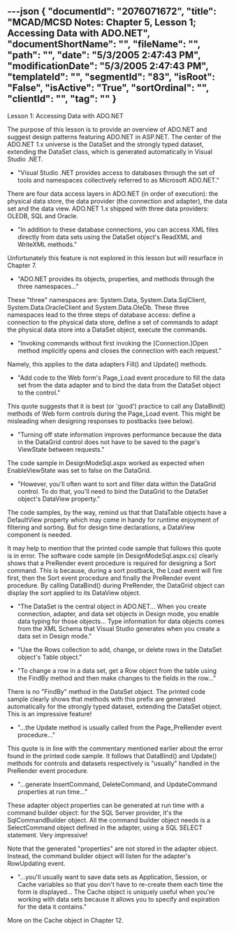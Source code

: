 ---json
{
  "documentId": "2076071672",
  "title": "MCAD/MCSD Notes: Chapter 5, Lesson 1; Accessing Data with ADO.NET",
  "documentShortName": "",
  "fileName": "",
  "path": "",
  "date": "5/3/2005 2:47:43 PM",
  "modificationDate": "5/3/2005 2:47:43 PM",
  "templateId": "",
  "segmentId": "83",
  "isRoot": "False",
  "isActive": "True",
  "sortOrdinal": "",
  "clientId": "",
  "tag": ""
}
---

Lesson 1: Accessing Data with ADO.NET

The purpose of this lesson is to provide an overview of ADO.NET and suggest design patterns featuring ADO.NET in ASP.NET. The center of the ADO.NET 1.x universe is the DataSet and the strongly typed dataset, extending the DataSet class, which is generated automatically in Visual Studio .NET.

* &quot;Visual Studio .NET provides access to databases through the set of tools and namespaces collectively referred to as Microsoft ADO.NET.&quot;

There are four data access layers in ADO.NET (in order of execution): the physical data store, the data provider (the connection and adapter), the data set and the data view. ADO.NET 1.x shipped with three data providers: OLEDB, SQL and Oracle.

* &quot;In addition to these database connections, you can access XML files directly from data sets using the DataSet object's ReadXML and WriteXML methods.&quot;

Unfortunately this feature is not explored in this lesson but will resurface in Chapter 7.

* &quot;ADO.NET provides its objects, properties, and methods through the three namespaces...&quot;

These &quot;three&quot; namespaces are: System.Data, System.Data.SqlClient, System.Data.OracleClient and System.Data.OleDb. These three namespaces lead to the three steps of database access: define a connection to the physical data store, define a set of commands to adapt the physical data store into a DataSet object, execute the commands.

* &quot;Invoking commands without first invoking the [Connection.]Open method implicitly opens and closes the connection with each request.&quot;

Namely, this applies to the data adapters Fill() and Update() methods.

* &quot;Add code to the Web form's Page_Load event procedure to fill the data set from the data adapter and to bind the data from the DataSet object to the control.&quot;

This quote suggests that it is best (or 'good') practice to call any DataBind() methods of Web form controls during the Page_Load event. This might be misleading when designing responses to postbacks (see below).

* &quot;Turning off state information improves performance because the data in the DataGrid control does not have to be saved to the page's ViewState between requests.&quot;

The code sample in DesignModeSql.aspx worked as expected when EnableViewState was set to false on the DataGrid.

* &quot;However, you'll often want to sort and filter data within the DataGrid control. To do that, you'll need to bind the DataGrid to the DataSet object's DataView property.&quot;

The code samples, by the way, remind us that that DataTable objects have a DefaultView property which may come in handy for runtime enjoyment of filtering and sorting. But for design time declarations, a DataView component is needed.

It may help to mention that the printed code sample that follows this quote is in error. The software code sample (in DesignModeSql.aspx.cs) clearly shows that a PreRender event procedure is required for designing a Sort command. This is because, during a sort postback, the Load event will fire first, then the Sort event procedure and finally the PreRender event procedure. By calling DataBind() during PreRender, the DataGrid object can display the sort applied to its DataView object.

* &quot;The DataSet is the central object in ADO.NET... When you create connection, adapter, and data set objects in Design mode, you enable data typing for those objects... Type information for data objects comes from the XML Schema that Visual Studio generates when you create a data set in Design mode.&quot;

* &quot;Use the Rows collection to add, change, or delete rows in the DataSet object's Table object.&quot;

* &quot;To change a row in a data set, get a Row object from the table using the FindBy method and then make changes to the fields in the row...&quot;

There is no &quot;FindBy&quot; method in the DataSet object. The printed code sample clearly shows that methods with this prefix are generated automatically for the strongly typed dataset, extending the DataSet object. This is an impressive feature!

* &quot;...the Update method is usually called from the Page_PreRender event procedure...&quot;

This quote is in line with the commentary mentioned earlier about the error found in the printed code sample. It follows that DataBind() and Update() methods for controls and datasets respectively is &quot;usually&quot; handled in the PreRender event procedure.

* &quot;...generate InsertCommand, DeleteCommand, and UpdateCommand properties at run time...&quot;

These adapter object properties can be generated at run time with a command builder object: for the SQL Server provider, it's the SqlCommandBuilder object. All the command builder object needs is a SelectCommand object defined in the adapter, using a SQL SELECT statement. Very impressive!

Note that the generated &quot;properties&quot; are not stored in the adapter object. Instead, the command builder object will listen for the adapter's RowUpdating event.

* &quot;...you'll usually want to save data sets as Application, Session, or Cache variables so that you don't have to re-create them each time the form is displayed... The Cache object is uniquely useful when you're working with data sets because it allows you to specify and expiration for the data it contains.&quot;

More on the Cache object in Chapter 12.
